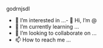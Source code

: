 godrnjsdl
- 👀 I’m interested in ...- 👋 Hi, I’m @
- 🌱 I’m currently learning ...
- 💞️ I’m looking to collaborate on ...
- 📫 How to reach me ...

<!---
godrnjsdl/godrnjsdl is a ✨ special ✨ repository because its `README.md` (this file) appears on your GitHub profile.
You can click the Preview link to take a look at your changes.
--->
